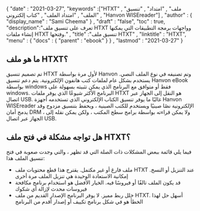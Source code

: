 {
  "date" : "2021-03-27",
  "keywords" :["HTXT" , "ملف" , "امتداد" , "تنسيق الملف" , "امتداد الملف" , "كتاب إلكتروني" , "Hanvon WISEreader"] ,
  "author" : {
    "display_name" : "Sami Cheema"
} ,
  "draft" : "false",
  "toc" : true,
  "description":"تعرف على تنسيق ملف HTXT وواجهات برمجة التطبيقات التي يمكنها إنشاء ملفات HTXT وفتحها." ,
  "title" :"تنسيق ملف HTXT" ,
  "linktitle" : "HTXT",
  "menu" : {
    "docs" : {
      "parent" : "ebook"
}
} ,
  "lastmod" : "2021-03-27"
}

## ما هو ملف HTXT؟ ##

تم تصميم تنسيق HTXT لأول مرة بواسطة Hanvon وتم تصنيفه في نوع الملف النصي. يستخدم بشكل عام لملفات كتب هانفون الإلكترونية. يتم دعم تنسيق Hanvon eBook بواسطة windows فقط أو متوافق مع البرنامج الذي يمكن تثبيته بسهولة على windows. البرنامج الأكثر شيوعًا الذي يوفر ملفات HTXT هو النقل إلى الجهاز عبر اتصال USB. غالبًا ما يوفر تنسيق الكتاب الإلكتروني الذي تستخدمه أجهزة Hanvon WISEreader الإلكترونية نصًا صينيًا ويستخدم للكتب الصينية ، ويحفظ بتنسيق مزدوج وقد يدمج أمان DRM ، ولا يمكن قراءته بواسطة برامج سطح المكتب ، ولكن يمكن نقله إلى الجهاز عبر اتصال USB.


## هل تواجه مشكلة في فتح ملف HTXT؟ ##

فيما يلي قائمة ببعض المشكلات ذات الصلة التي قد تظهر ، والتي وجدت صعوبة في فتح تنسيق الملف هذا:

* ملف فارغ أو غير مكتمل. يقترح هذا قطع محتويات ملف HTXT عند التنزيل أو النسخ. إمكانية الاستعادة الوحيدة هي تنزيل الملف مرة أخرى
* قد يكون الملف تالفًا أو فيروسًا فيه. الخيار الأفضل هو استخدام برنامج مكافحة فيروسات محدث لإزالة أي شكوك
* خلل ربط مميز. لا يوفر البرنامج الإصدار القديم من ملف HTXT. أسهل حل لهذا الخطأ هو في شكل برنامج تكييف أو إصدار أقدم من البرنامج


